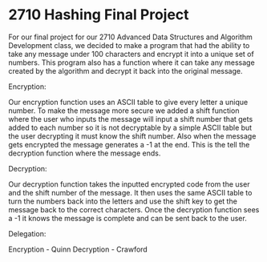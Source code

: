 # 2710 Hashing Final Project

For our final project for our 2710 Advanced Data Structures and Algorithm Development class, we decided to make a program that had the ability to take any message under 100 characters and encrypt it into a unique set of numbers. This program also has a function where it can take any message created by the algorithm and decrypt it back into the original message. 

Encryption:

Our encryption function uses an ASCII table to give every letter a unique number. To make the message more secure we added a shift function where the user who inputs the message will input a shift number that gets added to each number so it is not decryptable by a simple ASCII table but the user decrypting it must know the shift number. Also when the message gets encrypted the message generates a -1 at the end. This is the tell the decryption function where the message ends. 

Decryption: 

Our decryption function takes the inputted encrypted code from the user and the shift number of the message. It then uses the same ASCII table to turn the numbers back into the letters and use the shift key to get the message back to the correct characters. Once the decryption function sees a -1 it knows the message is complete and can be sent back to the user. 

Delegation: 

Encryption - Quinn
Decryption - Crawford

    
